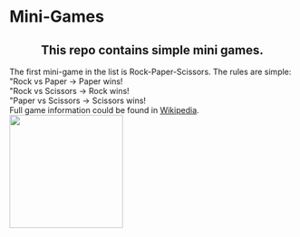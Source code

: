 # Mini-Games
<h2 align="center">This repo contains simple mini games.</h4>


The first mini-game in the list is Rock-Paper-Scissors. The rules are simple:<br>
"Rock vs Paper -> Paper wins!<br>
"Rock vs Scissors -> Rock wins!<br>
"Paper vs Scissors -> Scissors wins!<br>
Full game information could be found in [Wikipedia](https://en.wikipedia.org/wiki/Rock_paper_scissors).<br>
<img src="https://upload.wikimedia.org/wikipedia/commons/thumb/6/67/Rock-paper-scissors.svg/1200px-Rock-paper-scissors.svg.png" width = "200" height = "200"/>
